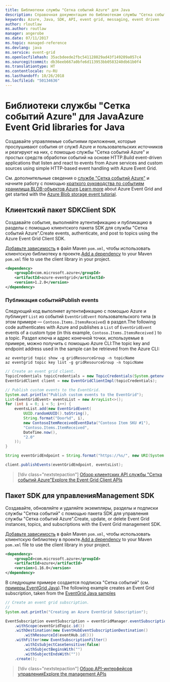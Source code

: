 ```yaml
---
title: Библиотеки службы "Сетка событий Azure" для Java
description: Справочная документация по библиотекам службы "Сетка событий Azure" для Java
keywords: Azure, Java, SDK, API, event grid, messaging, event driven
author: rloutlaw
ms.author: routlaw
manager: angerobe
ms.date: 07/11/2017
ms.topic: managed-reference
ms.devlang: java
ms.service: event-grid
ms.openlocfilehash: 35acbdeede2fbc541128029ad43f149209a057c4
ms.sourcegitcommit: db36eeb667a0bfe6d113953bb0583240db61b0f4
ms.translationtype: HT
ms.contentlocale: ru-RU
ms.lasthandoff: 10/26/2018
ms.locfileid: "50134636"
---
```

# <a name="azure-event-grid-libraries-for-java"></a><span data-ttu-id="8af5a-104">Библиотеки службы "Сетка событий Azure" для Java</span><span class="sxs-lookup"><span data-stu-id="8af5a-104">Azure Event Grid libraries for Java</span></span>

<span data-ttu-id="8af5a-105">Создавайте управляемые событиями приложения, которые прослушивают события от служб Azure и пользовательских источников и реагируют на них, с помощью службы "Сетка событий Azure" и простых средств обработки событий на основе HTTP.</span><span class="sxs-lookup"><span data-stu-id="8af5a-105">Build event-driven applications that listen and react to events from Azure services and custom sources using simple HTTP-based event handling with Azure Event Grid.</span></span>

<span data-ttu-id="8af5a-106">См. дополнительные сведения о [службе "Сетка событий Azure"](/azure/event-grid/overview) и начните работу с помощью [краткого руководства по событиям хранилища BLOB-объектов Azure](/azure/storage/blobs/storage-blob-event-quickstart).</span><span class="sxs-lookup"><span data-stu-id="8af5a-106">[Learn more](/azure/event-grid/overview) about Azure Event Grid and get started with the [Azure Blob storage event tutorial](/azure/storage/blobs/storage-blob-event-quickstart).</span></span> 

## <a name="client-sdk"></a><span data-ttu-id="8af5a-107">Клиентский пакет SDK</span><span class="sxs-lookup"><span data-stu-id="8af5a-107">Client SDK</span></span>

<span data-ttu-id="8af5a-108">Создавайте события, выполняйте аутентификацию и публикацию в разделы с помощью клиентского пакета SDK для службы "Сетка событий Azure".</span><span class="sxs-lookup"><span data-stu-id="8af5a-108">Create events, authenticate, and post to topics using the Azure Event Grid Client SDK.</span></span>

<span data-ttu-id="8af5a-109">[Добавьте зависимость](https://maven.apache.org/guides/getting-started/index.html#How_do_I_use_external_dependencies) в файл Maven `pom.xml`, чтобы использовать клиентскую библиотеку в проекте.</span><span class="sxs-lookup"><span data-stu-id="8af5a-109">[Add a dependency](https://maven.apache.org/guides/getting-started/index.html#How_do_I_use_external_dependencies) to your Maven `pom.xml` file to use the client library in your project.</span></span>

```XML
<dependency>
    <groupId>com.microsoft.azure</groupId>
    <artifactId>azure-eventgrid</artifactId>
    <version>1.2.0</version>
</dependency>
```   

### <a name="publish-events"></a><span data-ttu-id="8af5a-110">Публикация событий</span><span class="sxs-lookup"><span data-stu-id="8af5a-110">Publish events</span></span>

<span data-ttu-id="8af5a-111">Следующий код выполняет аутентификацию с помощью Azure и публикует `List` из событий `EventGridEvent` пользовательского типа (в этом примере — `Contoso.Items.ItemsReceived`) в раздел.</span><span class="sxs-lookup"><span data-stu-id="8af5a-111">The following code authenticates with Azure and publishes a `List` of  `EventGridEvent` events of a custom type (in this example, `Contoso.Items.ItemsReceived` ) to a topic.</span></span> <span data-ttu-id="8af5a-112">Раздел ключа и адрес конечной точки, используемые в примере, можно получить с помощью Azure CLI:</span><span class="sxs-lookup"><span data-stu-id="8af5a-112">The topic key and endpoint address used in the sample can be retrieved from the Azure CLI:</span></span>

```azurecli-interactive
az eventgrid topic show -g gridResourceGroup -n topicName
az eventgrid topic key list -g gridResourceGroup -n topicName
```

```java
// Create an event grid client.
TopicCredentials topicCredentials = new TopicCredentials(System.getenv("EVENTGRID_TOPIC_KEY"));
EventGridClient client = new EventGridClientImpl(topicCredentials);

// Publish custom events to the EventGrid.
System.out.println("Publish custom events to the EventGrid");
List<EventGridEvent> eventsList = new ArrayList<>();
for (int i = 0; i < 5; i++) {
    eventsList.add(new EventGridEvent(
        UUID.randomUUID().toString(),
        String.format("Door%d", i),
        new ContosoItemReceivedEventData("Contoso Item SKU #1"),
        "Contoso.Items.ItemReceived",
        DateTime.now(),
        "2.0"
    ));
}

String eventGridEndpoint = String.format("https://%s/", new URI(System.getenv("EVENTGRID_TOPIC_ENDPOINT")).getHost());

client.publishEvents(eventGridEndpoint, eventsList);
```

> [!div class="nextstepaction"]
> [<span data-ttu-id="8af5a-113">Обзор клиентских API службы "Сетка событий Azure"</span><span class="sxs-lookup"><span data-stu-id="8af5a-113">Explore the Event Grid Client APIs</span></span>](/java/api/overview/azure/eventgrid/client)

## <a name="management-sdk"></a><span data-ttu-id="8af5a-114">Пакет SDK для управления</span><span class="sxs-lookup"><span data-stu-id="8af5a-114">Management SDK</span></span>

<span data-ttu-id="8af5a-115">Создавайте, обновляйте и удаляйте экземпляры, разделы и подписки службы "Сетка событий" с помощью пакета SDK для управления службы "Сетка событий Azure".</span><span class="sxs-lookup"><span data-stu-id="8af5a-115">Create, update, or delete Event Grid instances, topics, and subscriptions with the Event Grid management SDK.</span></span>

<span data-ttu-id="8af5a-116">[Добавьте зависимость](https://maven.apache.org/guides/getting-started/index.html#How_do_I_use_external_dependencies) в файл Maven `pom.xml`, чтобы использовать клиентскую библиотеку в проекте.</span><span class="sxs-lookup"><span data-stu-id="8af5a-116">[Add a dependency](https://maven.apache.org/guides/getting-started/index.html#How_do_I_use_external_dependencies) to your Maven `pom.xml` file to use the client library in your project.</span></span>

```XML
<dependency>
    <groupId>com.microsoft.azure</groupId>
    <artifactId>azure</artifactId>
    <version>1.16.0</version>
</dependency>
```   

<span data-ttu-id="8af5a-117">В следующем примере создается подписка "Сетка событий" (см. [примеры EventGrid Java](https://github.com/Azure-Samples/event-grid-java-publish-consume-events)).</span><span class="sxs-lookup"><span data-stu-id="8af5a-117">The following example creates an Event Grid subscription, taken from the [EventGrid Java samples](https://github.com/Azure-Samples/event-grid-java-publish-consume-events)</span></span>

```java
// Create an event grid subscription.
//
System.out.println("Creating an Azure EventGrid Subscription");

EventSubscription eventSubscription = eventGridManager.eventSubscriptions().define(eventSubscriptionName)
    .withScope(eventGridTopic.id())
    .withDestination(new EventHubEventSubscriptionDestination()
        .withResourceId(eventHub.id()))
    .withFilter(new EventSubscriptionFilter()
        .withIsSubjectCaseSensitive(false)
        .withSubjectBeginsWith("")
        .withSubjectEndsWith(""))
    .create();
```

> [!div class="nextstepaction"]
> [<span data-ttu-id="8af5a-118">Обзор API-интерфейсов управления</span><span class="sxs-lookup"><span data-stu-id="8af5a-118">Explore the management APIs</span></span>](/java/api/overview/azure/eventgrid/management)